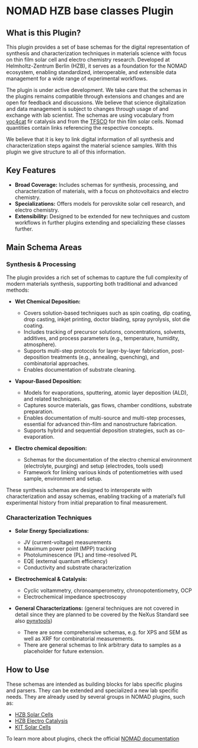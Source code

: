 
# NOMAD HZB base classes Plugin

## What is this Plugin?

This plugin provides a set of base schemas for the digital representation of synthesis and characterization techniques in materials science with focus on thin film solar cell and electro chemistry research. Developed at Helmholtz-Zentrum Berlin (HZB), it serves as a foundation for the NOMAD ecosystem, enabling standardized, interoperable, and extensible data management for a wide range of experimental workflows.

The plugin is under active development. We take care that the schemas in the plugins remains compatible through extensions and changes and are open for feedback and discussions. We believe that science digitalization and data management is subject to changes through usage of and exchange with lab scientist. The schemas are using vocabulary from [voc4cat](https://github.com/nfdi4cat/voc4cat) fir catalysis and from the [TFSCO](https://github.com/nomad-hzb/autoperosol) for thin film solar cells. Nomad quantities contain links referencing the respective concepts.

We believe that it is key to link digital information of all synthesis and characterization steps against the material science samples. With this plugin we give structure to all of this information.

## Key Features

- **Broad Coverage:** Includes schemas for synthesis, processing, and characterization of materials, with a focus on photovoltaics and electro chemistry.
- **Specializations:** Offers models for perovskite solar cell research, and electro chemistry.
- **Extensibility:** Designed to be extended for new techniques and custom workflows in further plugins extending and specializing these classes further.

## Main Schema Areas


### Synthesis & Processing

The plugin provides a rich set of schemas to capture the full complexity of modern materials synthesis, supporting both traditional and advanced methods:

- **Wet Chemical Deposition:**

    - Covers solution-based techniques such as spin coating, dip coating, drop casting, inkjet printing, doctor blading, spray pyrolysis, slot die coating.
    - Includes tracking of precursor solutions, concentrations, solvents, additives, and process parameters (e.g., temperature, humidity, atmosphere).
    - Supports multi-step protocols for layer-by-layer fabrication, post-deposition treatments (e.g., annealing, quenching), and combinatorial approaches.
    - Enables documentation of substrate cleaning.

- **Vapour-Based Deposition:**

    - Models for evaporations, sputtering, atomic layer deposition (ALD), and related techniques.
    - Captures source materials, gas flows, chamber conditions, substrate preparation.
    - Enables documentation of multi-source and multi-step processes, essential for advanced thin-film and nanostructure fabrication.
    - Supports hybrid and sequential deposition strategies, such as co-evaporation.

- **Electro chemical deposition:**

    - Schemas for the documentation of the electro chemical environment (electrolyte, puurging) and setup (electrodes, tools used)
    - Framework for linking various kinds of potentiometries with used sample, environment and setup.


These synthesis schemas are designed to interoperate with characterization and assay schemas, enabling tracking of a material’s full experimental history from initial preparation to final measurement.


### Characterization Techniques

- **Solar Energy Specializations:**

    - JV (current-voltage) measurements
    - Maximum power point (MPP) tracking
    - Photoluminescence (PL) and time-resolved PL
    - EQE (external quantum efficiency)
    - Conductivity and substrate characterization

- **Electrochemical & Catalysis:**

    - Cyclic voltammetry, chronoamperometry, chronopotentiometry, OCP
    - Electrochemical impedance spectroscopy
 
- **General Characterizations:** (general techniques are not covered in detail since they are planned to be covered by the NeXus Standard see also [pynxtools](https://github.com/FAIRmat-NFDI/pynxtools))

    - There are some comprehensive schemas, e.g. for XPS and SEM as well as XRF for combinatorial measurements.
    - There are general schemas to link arbitrary data to samples as a placeholder for future extension.

## How to Use

These schemas are intended as building blocks for labs specific plugins and parsers. They can be extended and specialized a new lab specific needs. They are already used by several groups in NOMAD plugins, such as:

- [HZB Solar Cells](https://github.com/nomad-hzb/nomad-hysprint)
- [HZB Electro Catalysis](https://github.com/nomad-hzb/nomad-chemical-energy)
- [KIT Solar Cells](https://github.com/nomad-hzb/nomad-perotf)

To learn more about plugins, check the official [NOMAD documentation](https://nomad-lab.eu/prod/v1/staging/docs/howto/plugins/plugins.html)
